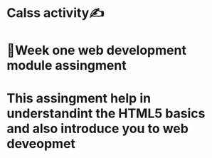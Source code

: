 # Calss activity✍
# 👨Week one web development module assingment
# This assingment help in understandint the HTML5 basics and also introduce you to web deveopmet
